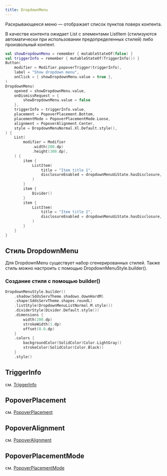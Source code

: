 ```yaml
---
title: DropdownMenu
--- 
```


Раскрывающееся меню — отображает список пунктов поверх контента. 

В качестве контента ожидает List c элементами ListItem (стилизуются автоматически при использовании предопределенных стилей) либо произвольный контент.

```kotlin
val showDropdownMenu = remember { mutableStateOf(false) }
val triggerInfo = remember { mutableStateOf(TriggerInfo()) }
Button(
    modifier = Modifier.popoverTrigger(triggerInfo),
    label = "Show dropdown menu",
    onClick = { showDropdownMenu.value = true },
)
DropdownMenu(
    opened = showDropdownMenu.value,
    onDismissRequest = {
        showDropdownMenu.value = false
    },
    triggerInfo = triggerInfo.value,
    placement = PopoverPlacement.Bottom,
    placementMode = PopoverPlacementMode.Loose,
    alignment = PopoverAlignment.Center,
    style = DropdownMenuNormal.Xl.Default.style(),
) {
    List(
        modifier = Modifier
            .width(200.dp)
            .height(300.dp),
    ) {
        item {
            ListItem(
                title = "Item title 1",
                disclosureEnabled = dropdownMenuUiState.hasDisclosure,
            )
        }
        item {
            Divider()
        }
        item {
            ListItem(
                title = "Item title 2",
                disclosureEnabled = dropdownMenuUiState.hasDisclosure,
            )
        }
    }
}
```

## Стиль DropdownMenu

Для DropdownMenu существует набор сгенерированных стилей. Также стиль можно настроить с помощью DropdownMenuStyle.builder().

### Создание стиля с помощью builder()

```kotlin
DropdownMenuStyle.builder()
    .shadow(SddsServTheme.shadows.downHardM)
    .shape(SddsServTheme.shapes.roundL)
    .listStyle(DropdownMenuListNormal.M.style())
    .dividerStyle(Divider.Default.style())
    .dimensions {
        width(200.dp)
        strokeWidth(1.dp)
        offset(8.0.dp)
    }
    .colors {
        backgroundColor(SolidColor(Color.LightGray))
        strokeColor(SolidColor(Color.Black))
    }
    .style()
```

## TriggerInfo

см. [TriggerInfo](PopoverUsage.md#triggerinfo)

## PopoverPlacement

см. [PopoverPlacement](PopoverUsage.md#popoverplacement)

## PopoverAlignment

см. [PopoverAlignment](PopoverUsage.md#popoveralignment)

## PopoverPlacementMode

см. [PopoverPlacementMode](PopoverUsage.md#popoverplacementmode)
